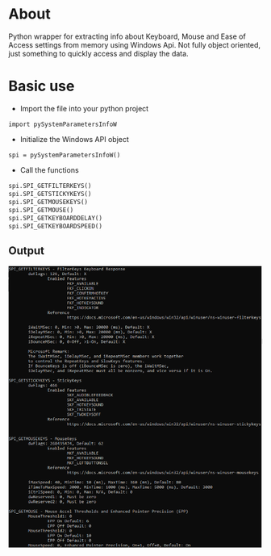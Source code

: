 # About
Python wrapper for extracting info about Keyboard, Mouse and Ease of Access settings from memory using Windows Api. Not fully object oriented, just something to quickly access and display the data.

# Basic use
* Import the file into your python project
```
import pySystemParametersInfoW
```
* Initialize the Windows API object
```
spi = pySystemParametersInfoW()
```
- Call the functions
```
spi.SPI_GETFILTERKEYS()
spi.SPI_GETSTICKYKEYS()
spi.SPI_GETMOUSEKEYS()
spi.SPI_GETMOUSE()
spi.SPI_GETKEYBOARDDELAY()
spi.SPI_GETKEYBOARDSPEED()
```

## Output
![Screenshot](images/OutputSystemParametersInfoW.PNG)
